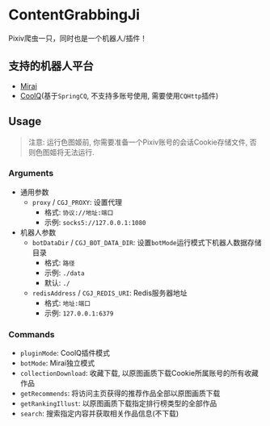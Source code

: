 # ContentGrabbingJi
Pixiv爬虫一只，同时也是一个机器人/插件！

## 支持的机器人平台 ##
- [Mirai](https://github.com/mamoe/mirai)
- [CoolQ](https://cqp.cc)(基于`SpringCQ`, 不支持多账号使用, 需要使用`CQHttp`插件)

## Usage ##

> 注意: 运行色图姬前, 你需要准备一个Pixiv账号的会话Cookie存储文件, 否则色图姬将无法运行.  

### Arguments ###
- 通用参数
  - `proxy` / `CGJ_PROXY`: 设置代理
    - 格式: `协议://地址:端口`
    - 示例: `socks5://127.0.0.1:1080`
- 机器人参数
  - `botDataDir` / `CGJ_BOT_DATA_DIR`: 设置`botMode`运行模式下机器人数据存储目录
    - 格式: `路径`
    - 示例: `./data`
    - 默认: `./`
  - `redisAddress` / `CGJ_REDIS_URI`: Redis服务器地址
    - 格式: `地址:端口`
    - 示例: `127.0.0.1:6379`

### Commands ###
- `pluginMode`: CoolQ插件模式
- `botMode`: Mirai独立模式
- `collectionDownload`: 收藏下载, 以原图画质下载Cookie所属账号的所有收藏作品
- `getRecommends`: 将访问主页获得的推荐作品全部以原图画质下载
- `getRankingIllust`: 以原图画质下载指定排行榜类型的全部作品
- `search`: 搜索指定内容并获取相关作品信息(不下载)



